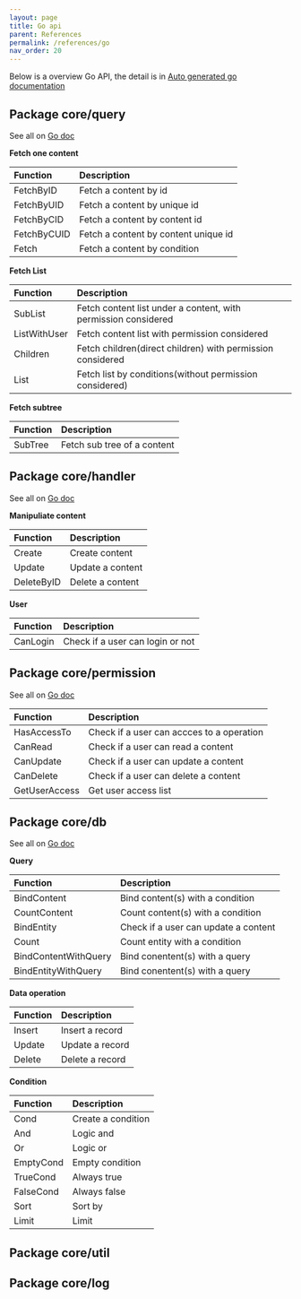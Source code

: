 ```yaml
---
layout: page
title: Go api
parent: References
permalink: /references/go
nav_order: 20
---
```


Below is a overview Go API, the detail is in [Auto generated go documentation](https://pkg.go.dev/github.com/digimakergo/digimaker#section-documentation)

## Package core/query
See all on [Go doc](https://pkg.go.dev/github.com/digimakergo/digimaker/core/query#pkg-examples)

**Fetch one content**

| Function        | Description       
|:-------------|:---------------------|
| FetchByID       |  Fetch a content by id  |
| FetchByUID      |  Fetch a content by unique id  |
| FetchByCID      |  Fetch a content by content id  |
| FetchByCUID     |  Fetch a content by content unique id  |
| Fetch           |  Fetch a content by condition  |


**Fetch List**

| Function        | Description       
|:-------------|:---------------------|
| SubList       |  Fetch content list under a content, with permission considered  |
| ListWithUser  |  Fetch content list with permission considered |
| Children      |  Fetch children(direct children) with permission considered  |
| List     |  Fetch list by conditions(without permission considered)  |

**Fetch subtree**

| Function        | Description       
|:-------------|:---------------------|
| SubTree        |  Fetch sub tree of a content  |

## Package core/handler
See all on [Go doc](https://pkg.go.dev/github.com/digimakergo/digimaker/core/handler#pkg-examples)

**Manipuliate content**

| Function        | Description       
|:-------------|:---------------------|
| Create        |  Create content |
| Update        |  Update a content |
| DeleteByID        |  Delete a content |


**User**

| Function        | Description       
|:-------------|:---------------------|
| CanLogin        |  Check if a user can login or not |


## Package core/permission
See all on [Go doc](https://pkg.go.dev/github.com/digimakergo/digimaker/core/permission#pkg-examples)

| Function        | Description       
|:-------------|:---------------------|
| HasAccessTo        |  Check if a user can accces to a operation |
| CanRead        |  Check if a user can read a content |
| CanUpdate        |  Check if a user can update a content |
| CanDelete        |  Check if a user can delete a content |
| GetUserAccess        |  Get user access list|



## Package core/db

See all on [Go doc](https://pkg.go.dev/github.com/digimakergo/digimaker/core/db#pkg-examples)

**Query**

| Function        | Description       
|:-------------|:---------------------|
| BindContent        |  Bind content(s) with a condition |
| CountContent        |  Count content(s) with a condition |
| BindEntity        |  Check if a user can update a content |
| Count        |   Count entity with a condition |
| BindContentWithQuery        |  Bind conentent(s) with a query|
| BindEntityWithQuery        |  Bind conentent(s) with a query|

**Data operation**

| Function        | Description       
|:-------------|:---------------------|
| Insert        |  Insert a record |
| Update        |  Update a record |
| Delete        |  Delete a record |


**Condition**

| Function        | Description       
|:-------------|:---------------------|
| Cond        |  Create a condition |
| And        |  Logic and |
| Or        |  Logic or |
| EmptyCond        |  Empty condition |
| TrueCond        |  Always true |
| FalseCond        |  Always false |
| Sort        |  Sort by |
| Limit        |  Limit |



## Package core/util

## Package core/log
